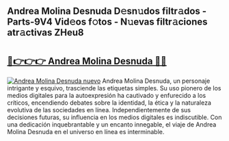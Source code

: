 ## Andrea Molina Desnuda D𝚎sn𝚞dos filtr𝚊dos - Parts-9V4 Vid𝚎os f𝚘tos - N𝚞evas filtr𝚊ciones atr𝚊ctivas ZHeu8

# <h2><a href="http://mbb56qk.tromn.icu/?c=Andrea+Molina+Desnuda">🔗👉👉👉 Andrea Molina Desnuda 🔗🔗</a></h2>

[![Andrea Molina Desnuda nuevo](https://i.imgur.com/pEAQMta.gif)](http://mbb56qk.tromn.icu/?c=Andrea+Molina+Desnuda)
Andrea Molina Desnuda, un personaje intrigante y esquivo, trasciende las etiquetas simples. Su uso pionero de los medios digitales para la autoexpresión ha cautivado y enfurecido a los críticos, encendiendo debates sobre la identidad, la ética y la naturaleza evolutiva de las sociedades en línea. Independientemente de sus decisiones futuras, su influencia en los medios digitales es indiscutible. Con una dedicación inquebrantable y un encanto innegable, el viaje de Andrea Molina Desnuda en el universo en línea es interminable.

